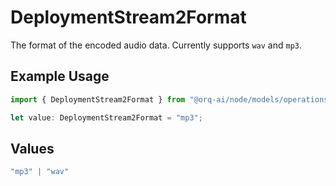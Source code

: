 # DeploymentStream2Format

The format of the encoded audio data. Currently supports `wav` and `mp3`.

## Example Usage

```typescript
import { DeploymentStream2Format } from "@orq-ai/node/models/operations";

let value: DeploymentStream2Format = "mp3";
```

## Values

```typescript
"mp3" | "wav"
```
